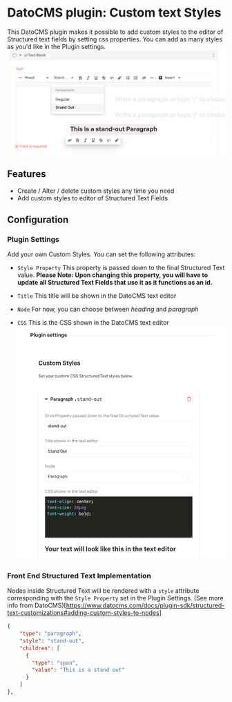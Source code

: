 # DatoCMS plugin: Custom text Styles

This DatoCMS plugin makes it possible to add custom styles to the editor of Structured text fields by setting css properties. You can add as many styles as you'd like in the Plugin settings.
![preview of Custom Text Styles plugin](./docs/preview.png)

## Features

- Create / Alter / delete custom styles any time you need
- Add custom styles to editor of Structured Text Fields

## Configuration
### Plugin Settings
Add your own Custom Styles. You can set the following attributes:
- `Style Property`
This property is passed down to the final Structured Text value. 
<strong>Please Note: Upon changing this property, you will have to update all Structured Text Fields that use it as it functions as an id.</strong>

- `Title` 
This title will be shown in the DatoCMS text editor

- `Node`
For now, you can choose between <i>heading</i> and <i>paragraph</i>

- `CSS`
This is the CSS shown in the DatoCMS text editor
![Settings for Custom Text Styles plugin](./docs/custom-text-styles-settings.png)



### Front End Structured Text Implementation
Nodes inside Structured Text will be rendered with a `style` attribute corresponding with the `Style Property` set in the Plugin Settings.
(See more info from DatoCMS)[https://www.datocms.com/docs/plugin-sdk/structured-text-customizations#adding-custom-styles-to-nodes]

```JSON
{
    "type": "paragraph",
    "style": "stand-out",
    "children": [
      {
        "type": "span",
        "value": "This is a stand out"
      }
    ]
},
```
